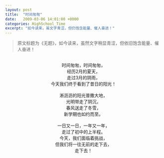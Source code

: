 ```yaml
---
layout: post
title:  "时间匆匆"
date:   2009-03-06 14:01:00 +0000
categories: HighSchool_Time
excerpt: "如今读来，虽文字青涩，但仍饱含能量、催人奋进！"
---
```


<div>
<blockquote class='quote-style'>
原文标题为《无题》，如今读来，虽然文字稍显青涩，但依旧饱含能量、催人奋进！
</blockquote>
</div>

<div align='center'>
<br>
时间匆匆，时间匆匆，<br>
经历2月的夏天，<br>
走过3月的阴雨，<br>
今天我们终于看到了昔日的阳光！<br>
<br>
淅沥沥的阳光普撒大地，<br>
光明带走了阴沉，<br>
春风送走了冬雪，<br>
新学期也如约而至。<br>
<br>
一日又一日，一年又一年，<br>
走过了初中的上半程。<br>
今天，我们面临着挑战，<br>
但我们将一往无前的走下去，<br>
走下去！<br>
</div>